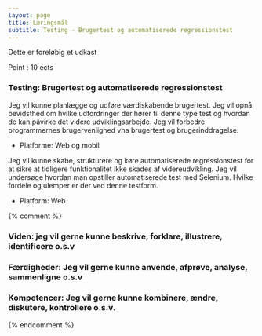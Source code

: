 ```yaml
---
layout: page
title: Læringsmål
subtitle: Testing - Brugertest og automatiserede regressionstest
---
```


Dette er foreløbig et udkast

Point : 10 ects

### Testing: Brugertest og automatiserede regressionstest
Jeg vil kunne planlægge og udføre værdiskabende brugertest. 
Jeg vil opnå bevidsthed om hvilke udfordringer der hører til denne type test og hvordan de kan påvirke det videre udviklingsarbejde.
Jeg vil forbedre programmernes brugervenlighed vha brugertest og brugerinddragelse.
- Platforme: Web og mobil


Jeg vil kunne skabe, strukturere og køre automatiserede regressionstest for at sikre at tidligere funktionalitet ikke skades af videreudvikling. Jeg vil undersøge hvordan man opstiller automatiserede test med Selenium. Hvilke fordele og ulemper er der ved denne testform.
- Platform: Web

{% comment %}
### Viden: jeg vil gerne kunne beskrive, forklare, illustrere, identificere o.s.v
### Færdigheder: Jeg vil gerne kunne anvende, afprøve, analyse, sammenligne o.s.v
### Kompetencer: Jeg vil gerne kunne kombinere, ændre, diskutere, kontrollere o.s.v.
{% endcomment %}
